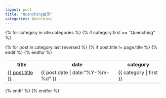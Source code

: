 ```yaml
---
layout: post
title: "Quenching目录"
categories: Quenching
---
```

{% for category in site.categories %}
{% if category.first == "Quenching" %}
<table>
        <tr>
                <th>title</th>
                <th>date</th>   
                <th>category</th>
        </tr>
                        {% for post in category.last reversed %}
                                {% if post.title != page.title %}
                                        <tr>
                                                <td><a href="{{ post.url }}">{{ post.title }}</a></td>
                                                <td>{{ post.date | date:"%Y-%m-%d" }}</td>
                                                <td>{{ category | first }}</td>
                                        </tr>
                                {% endif %}
                        {% endfor %}
                        
</table>
{% endif %}
{% endfor %}
